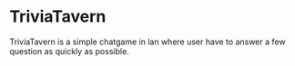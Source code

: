 # TriviaTavern
TriviaTavern is a simple chatgame in lan where user have to answer a few question as quickly as possible.
